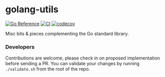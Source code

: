 # golang-utils
[![Go Reference](https://pkg.go.dev/badge/github.com/ibrt/golang-utils.svg)](https://pkg.go.dev/github.com/ibrt/golang-utils)
[![CI](https://github.com/ibrt/golang-utils/actions/workflows/ci.yml/badge.svg)](https://github.com/ibrt/golang-utils/actions/workflows/ci.yml)
[![codecov](https://codecov.io/github/ibrt/golang-utils/branch/main/graph/badge.svg?token=96DEYB5CZ9)](https://codecov.io/github/ibrt/golang-utils)

Misc bits &amp; pieces complementing the Go standard library.

### Developers

Contributions are welcome, please check in on proposed implementation before sending a PR. You can validate your changes 
by running `./validate.sh` from the root of the repo.